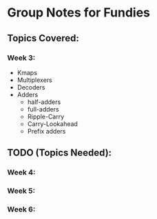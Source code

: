 # Group Notes for Fundies

## Topics Covered:

### Week 3:
- Kmaps
- Multiplexers
- Decoders
- Adders
  - half-adders 
  - full-adders 
  - Ripple-Carry 
  - Carry-Lookahead 
  - Prefix adders 


## TODO (Topics Needed):

### Week 4:
### Week 5: 
### Week 6: